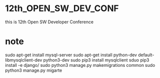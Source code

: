 # 12th_OPEN_SW_DEV_CONF
this is 12th Open SW Developer Conference

# note
sudo apt-get install mysql-server
sudo apt-get install python-dev default-libmysqlclient-dev python3-dev
sudo pip3 install mysqlclient
sduo pip3 install -e django/
sudo python3 manage.py makemigrations common
sudo python3 manage.py migarte
